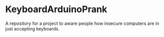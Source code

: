 # KeyboardArduinoPrank
A repository for a project to aware people how insecure computers are in just accepting keyboards.
